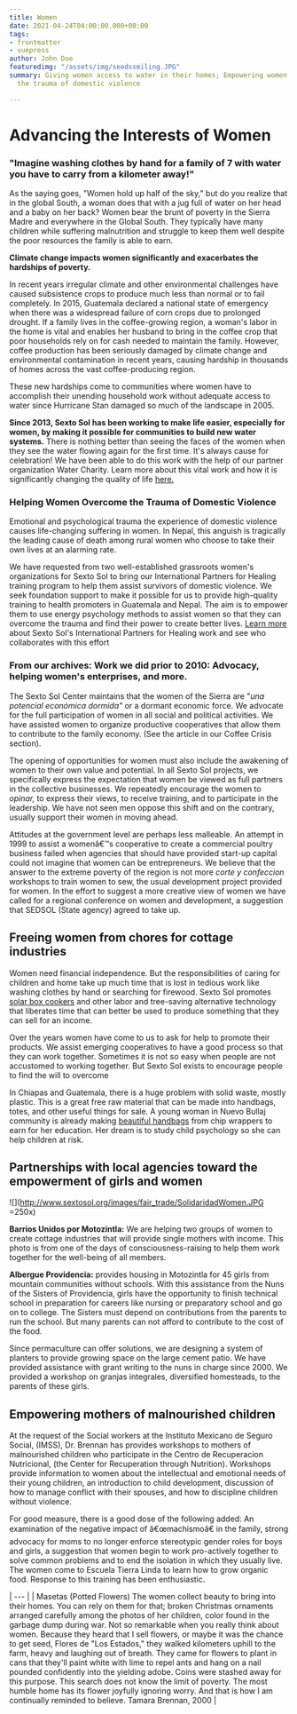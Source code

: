 ```yaml
---
title: Women
date: 2021-04-24T04:00:00.000+00:00
tags:
- frontmatter
- vuepress
author: John Doe
featuredimg: "/assets/img/seedssmiling.JPG"
summary: Giving women access to water in their homes; Empowering women to overcome
  the trauma of domestic violence

---
```

# Advancing the Interests of Women

### "Imagine washing clothes by hand for a family of 7 with water you have to carry from a kilometer away!"

As the saying goes, "Women hold up half of the sky," but do you realize that in the global South, a woman does that with a jug full of water on her head and a baby on her back? Women bear the brunt of poverty in the Sierra Madre and everywhere in the Global South. They typically have many children while suffering malnutrition and struggle to keep them well despite the poor resources the family is able to earn.

**Climate change impacts women significantly and exacerbates the hardships of poverty.**

In recent years irregular climate and other environmental challenges have caused subsistence crops to produce much less than normal or to fail completely. In 2015, Guatemala declared a national state of emergency when there was a widespread failure of corn crops due to prolonged drought. If a family lives in the coffee-growing region, a woman's labor in the home is vital and enables her husband to bring in the coffee crop that poor households rely on for cash needed to maintain the family. However, coffee production has been seriously damaged by climate change and environmental contamination in recent years, causing hardship in thousands of homes across the vast coffee-producing region.

These new hardships come to communities where women have to accomplish their unending household work without adequate access to water since Hurricane Stan damaged so much of the landscape in 2005.

**Since 2013, Sexto Sol has been working to make life easier, especially for women, by making it possible for communities to build new water systems.** There is nothing better than seeing the faces of the women when they see the water flowing again for the first time. It's always cause for celebration! We have been able to do this work with the help of our partner organization Water Charity. Learn more about this vital work and how it is significantly changing the quality of life [here.](http://www.sextosol.org/Water_Projects.html)

### Helping Women Overcome the Trauma of Domestic Violence

Emotional and psychological trauma the experience of domestic violence causes life-changing suffering in women. In Nepal, this anguish is tragically the leading cause of death among rural women who choose to take their own lives at an alarming rate.

We have requested from two well-established grassroots women's organizations for Sexto Sol to bring our International Partners for Healing training program to help them assist survivors of domestic violence. We seek foundation support to make it possible for us to provide high-quality training to health promoters in Guatemala and Nepal. The aim is to empower them to use energy psychology methods to assist women so that they can overcome the trauma and find their power to create better lives. [Learn more](http://www.sextosol.org/International_Partners.html) about Sexto Sol's International Partners for Healing work and see who collaborates with this effort

### From our archives: Work we did prior to 2010: Advocacy, helping women's enterprises, and more.

The Sexto Sol Center maintains that the women of the Sierra are "_una potencial económica dormida"_ or a dormant economic force. We advocate for the full participation of women in all social and political activities. We have assisted women to organize productive cooperatives that allow them to contribute to the family economy. (See the article in our Coffee Crisis section).

The opening of opportunities for women must also include the awakening of women to their own value and potential. In all Sexto Sol projects, we specifically express the expectation that women be viewed as full partners in the collective businesses. We repeatedly encourage the women to _opinar,_ to express their views, to receive training, and to participate in the leadership. We have not seen men oppose this shift and on the contrary, usually support their women in moving ahead.

Attitudes at the government level are perhaps less malleable. An attempt in 1999 to assist a womenâ€™s cooperative to create a commercial poultry business failed when agencies that should have provided start-up capital could not imagine that women can be entrepreneurs. We believe that the answer to the extreme poverty of the region is not more _corte y confeccion_ workshops to train women to sew, the usual development project provided for women. In the effort to suggest a more creative view of women we have called for a regional conference on women and development, a suggestion that SEDSOL (State agency) agreed to take up.

## Freeing women from chores for cottage industries

Women need financial independence. But the responsibilities of caring for children and home take up much time that is lost in tedious work like washing clothes by hand or searching for firewood. Sexto Sol promotes [solar box cookers](http://www.sextosol.org/approptech.html) and other labor and tree-saving alternative technology that liberates time that can better be used to produce something that they can sell for an income.

Over the years women have come to us to ask for help to promote their products. We assist emerging cooperatives to have a good process so that they can work together. Sometimes it is not so easy when people are not accustomed to working together. But Sexto Sol exists to encourage people to find the will to overcome

In Chiapas and Guatemala, there is a huge problem with solid waste, mostly plastic. This is a great free raw material that can be made into handbags, totes, and other useful things for sale. A young woman in Nuevo Bullaj community is already making [beautiful handbags](http://www.sextosol.org/upcycle.html) from chip wrappers to earn for her education. Her dream is to study child psychology so she can help children at risk.

## Partnerships with local agencies toward the empowerment of girls and women

![](http://www.sextosol.org/images/fair_trade/SolidaridadWomen.JPG =250x)

**Barrios Unidos por Motozintla:** We are helping two groups of women to create cottage industries that will provide single mothers with income. This photo is from one of the days of consciousness-raising to help them work together for the well-being of all members.

**Albergue Providencia:** provides housing in Motozintla for 45 girls from mountain communities without schools. With this assistance from the Nuns of the Sisters of Providencia, girls have the opportunity to finish technical school in preparation for careers like nursing or preparatory school and go on to college. The Sisters must depend on contributions from the parents to run the school. But many parents can not afford to contribute to the cost of the food.

Since permaculture can offer solutions, we are designing a system of planters to provide growing space on the large cement patio. We have provided assistance with grant writing to the nuns in charge since 2000. We provided a workshop on granjas integrales, diversified homesteads, to the parents of these girls.

## Empowering mothers of malnourished children

At the request of the Social workers at the Instituto Mexicano de Seguro Social, (IMSS), Dr. Brennan has provides workshops to mothers of malnourished children who participate in the Centro de Recuperacion Nutricional, (the Center for Recuperation through Nutrition). Workshops provide information to women about the intellectual and emotional needs of their young children, an introduction to child development, discussion of how to manage conflict with their spouses, and how to discipline children without violence.

For good measure, there is a good dose of the following added: An examination of the negative impact of â€œmachismoâ€ in the family, strong advocacy for moms to no longer enforce stereotypic gender roles for boys and girls, a suggestion that women begin to work pro-actively together to solve common problems and to end the isolation in which they usually live. The women come to Escuela Tierra Linda to learn how to grow organic food. Response to this training has been enthusiastic.

| --- | | Masetas (Potted Flowers) The women collect beauty to bring into their homes.  You can rely on them for that;  broken Christmas ornaments arranged carefully among the photos of her children,  color found in the garbage dump during war.  Not so remarkable when you really think about women. Because they heard that I sell flowers,  or maybe it was the chance to get seed,  Flores de "Los Estados,"  they walked kilometers uphill to the farm,  heavy and laughing out of breath.  They came for flowers to plant in cans that they'll paint white with lime to repel ants and hang on a nail pounded confidently into the yielding adobe.  Coins were stashed away for this purpose.  This search does not know the limit of poverty.  The most humble home has its flower joyfully ignoring worry.  And that is how I am continually reminded to believe.  Tamara Brennan, 2000 |